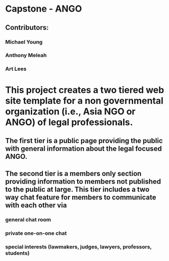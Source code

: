 # Capstone - ANGO

## Contributors:

### Michael Young
### Anthony Meleah
### Art Lees

# This project creates a two tiered web site template for a non governmental organization (i.e., Asia NGO or ANGO) of legal professionals.

## The first tier is a public page providing the public with general information about the legal focused ANGO.

## The second tier is a members only section providing information to members not published to the public at large.  This tier includes a two way chat feature for members to communicate with each other via

### general chat room
### private one-on-one chat
### special interests (lawmakers, judges, lawyers, professors, students)
